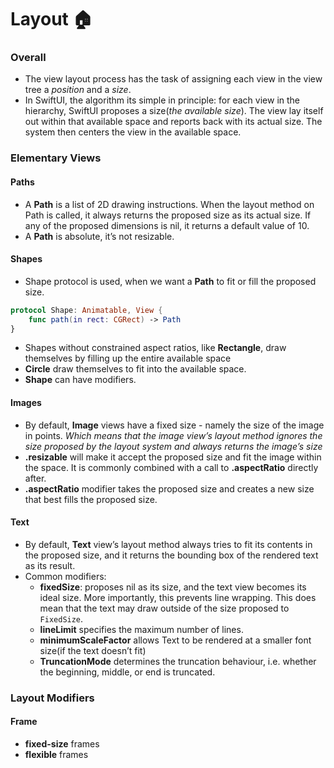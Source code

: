 # Layout 🏠
### Overall 
- The view layout process has the task of assigning each view in the view tree a *position* and a *size*. 
- In SwiftUI, the algorithm its simple in principle: for each view in the hierarchy, SwiftUI proposes a size(*the available size*). The view lay itself out within that available space and reports back with its actual size. The system then centers the view in the available space. 

### Elementary Views 
#### Paths
- A **Path** is a list of 2D drawing instructions. When the layout method on Path is called, it always returns the proposed size as its actual size. If any of the proposed dimensions is nil, it returns a default value of 10. 
- A **Path** is absolute, it’s not resizable. 
#### Shapes 
- Shape protocol is used, when we want a **Path** to fit or fill the proposed size.
```swift
protocol Shape: Animatable, View {
	func path(in rect: CGRect) -> Path
}
```

- Shapes without constrained aspect ratios, like **Rectangle**, draw themselves by filling up the entire available space
- **Circle** draw themselves to fit into the available space. 
- **Shape** can have modifiers. 
#### Images 
- By default, **Image** views have a fixed size - namely the size of the image in points. *Which means that the image view’s layout method ignores the size proposed by the layout system and always returns the image’s size*
- **.resizable**  will make it accept the proposed size and fit the image within the space. It is commonly combined with a call to **.aspectRatio** directly after.
- **.aspectRatio** modifier takes the proposed size and creates a new size that best fills the proposed size. 
#### Text
- By default, **Text** view’s layout method always tries to fit its contents in the proposed size, and it returns the bounding box of the rendered text as its result. 
- Common modifiers:
	- **fixedSize**: proposes nil as its size, and the text view becomes its ideal size. More importantly, this prevents line wrapping. This does mean that the text may draw outside of the size proposed to `FixedSize`.
	- **lineLimit** specifies the maximum number of lines. 
	- **minimumScaleFactor** allows Text to be rendered at a smaller font size(if the text doesn’t fit)
	- **TruncationMode** determines the truncation behaviour, i.e. whether the beginning, middle, or end is truncated. 
	
### Layout Modifiers
#### Frame 
- **fixed-size** frames
- **flexible** frames
